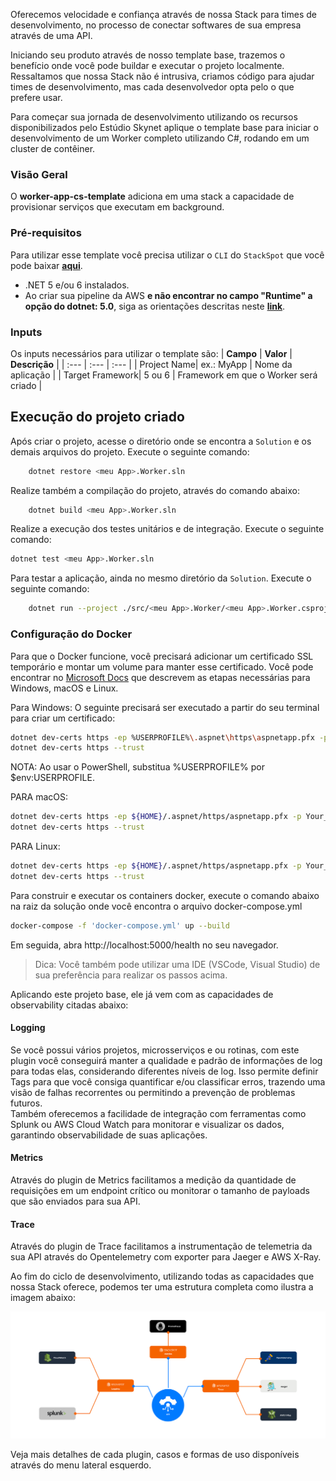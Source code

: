 Oferecemos velocidade e confiança através de nossa Stack para times de desenvolvimento, no processo de conectar softwares de sua empresa através de uma API.  

Iniciando seu produto através de nosso template base, trazemos o benefício onde você pode buildar e executar o projeto localmente. Ressaltamos que nossa Stack não é intrusiva, criamos código para ajudar times de desenvolvimento, mas cada desenvolvedor opta pelo o que prefere usar.  

Para começar sua jornada de desenvolvimento utilizando os recursos disponibilizados pelo Estúdio Skynet aplique o template base para iniciar o desenvolvimento de um Worker completo utilizando C#, rodando em um cluster de contêiner.  

### Visão Geral
O **worker-app-cs-template** adiciona em uma stack a capacidade de provisionar serviços que executam em background.

### Pré-requisitos
Para utilizar esse template você precisa utilizar o `CLI` do `StackSpot` que você pode baixar [**aqui**](https://stackspot.com.br/).
- .NET 5 e/ou 6 instalados.
- Ao criar sua pipeline da AWS **e não encontrar no campo "Runtime" a opção do dotnet: 5.0**, siga as orientações descritas neste [**link**](https://confluence-itau.tecnologia.prod.ops.aws.cloud.ihf/x/GDaYJ).

### Inputs
Os inputs necessários para utilizar o template são:
| **Campo** | **Valor** | **Descrição** |
| :--- | :--- | :--- |
| Project Name| ex.: MyApp | Nome da aplicação  |
| Target Framework| 5 ou 6 | Framework em que o Worker será criado  |

## Execução do projeto criado

Após criar o projeto, acesse o diretório onde se encontra a `Solution` e os demais arquivos do projeto. Execute o seguinte comando:

```bash
    dotnet restore <meu App>.Worker.sln
```

Realize também a compilação do projeto, através do comando abaixo:

```bash
    dotnet build <meu App>.Worker.sln
```

Realize a execução dos testes unitários e de integração. Execute o seguinte comando:

```bash
dotnet test <meu App>.Worker.sln
```

Para testar a aplicação, ainda no mesmo diretório da `Solution`. Execute o seguinte comando:

```bash
    dotnet run --project ./src/<meu App>.Worker/<meu App>.Worker.csproj
```

### Configuração do Docker

Para que o Docker funcione, você precisará adicionar um certificado SSL temporário e montar um volume para manter esse certificado.
Você pode encontrar no [Microsoft Docs](https://docs.microsoft.com/en-us/aspnet/core/security/docker-https?view=aspnetcore-6.0) que descrevem as etapas necessárias para Windows, macOS e Linux.

Para Windows:
O seguinte precisará ser executado a partir do seu terminal para criar um certificado:

```bash
dotnet dev-certs https -ep %USERPROFILE%\.aspnet\https\aspnetapp.pfx -p Your_password123
dotnet dev-certs https --trust
```

NOTA: Ao usar o PowerShell, substitua %USERPROFILE% por $env:USERPROFILE.

PARA macOS:
```bash
dotnet dev-certs https -ep ${HOME}/.aspnet/https/aspnetapp.pfx -p Your_password123
dotnet dev-certs https --trust
```

PARA Linux:
```bash
dotnet dev-certs https -ep ${HOME}/.aspnet/https/aspnetapp.pfx -p Your_password123
dotnet dev-certs https --trust
```

Para construir e executar os containers docker, execute o comando abaixo na raiz da solução onde você encontra o arquivo docker-compose.yml

 ```bash
 docker-compose -f 'docker-compose.yml' up --build
 ```

Em seguida, abra http://localhost:5000/health no seu navegador.

> Dica: Você também pode utilizar uma IDE (VSCode, Visual Studio) de sua preferência para realizar os passos acima.

Aplicando este projeto base, ele já vem com as capacidades de observability citadas abaixo: 

#### Logging

Se você possui vários projetos, microsserviços e ou rotinas, com este plugin você conseguirá manter a qualidade e padrão de informações de log para todas elas, considerando diferentes níveis de log. Isso permite definir Tags para que você consiga quantificar e/ou classificar erros, trazendo uma visão de falhas recorrentes ou permitindo a prevenção de problemas futuros.  
Também oferecemos a facilidade de integração com ferramentas como Splunk ou AWS Cloud Watch para monitorar e visualizar os dados, garantindo observabilidade de suas aplicações.  

#### Metrics

Através do plugin de Metrics facilitamos a medição da quantidade de requisições em um endpoint crítico ou monitorar o tamanho de payloads que são enviados para sua API.

#### Trace

Através do plugin de Trace facilitamos a instrumentação de telemetria da sua API através do Opentelemetry com exporter para Jaeger e AWS X-Ray.
  
Ao fim do ciclo de desenvolvimento, utilizando todas as capacidades que nossa Stack oferece, podemos ter uma estrutura completa como ilustra a imagem abaixo:

![Caso de Uso](https://raw.githubusercontent.com/stack-spot/skynet-dotnet-stack/main/use-case-observability.png "Caso de Uso")

Veja mais detalhes de cada plugin, casos e formas de uso disponíveis através do menu lateral esquerdo. 
